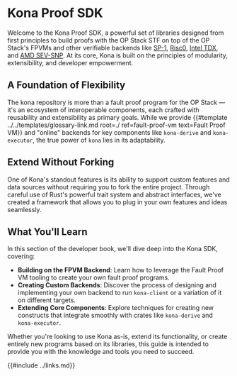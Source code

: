 # Kona Proof SDK

Welcome to the Kona Proof SDK, a powerful set of libraries designed
from first principles to build proofs with the OP Stack STF on top
of the OP Stack's FPVMs and other verifiable backends like [SP-1][sp-1],
[Risc0][rzero], [Intel TDX][tdx], and [AMD SEV-SNP][sev-snp]. At its
core, Kona is built on the principles of modularity, extensibility,
and developer empowerment.

## A Foundation of Flexibility

The kona repository is more than a fault proof program for the OP Stack
— it's an ecosystem of interoperable components, each crafted with
reusability and extensibility as primary goals. While we provide
{{#template ../../templates/glossary-link.md root=./ ref=fault-proof-vm text=Fault Proof VM}} and "online" backends
for key components like `kona-derive` and `kona-executor`, the true
power of `kona` lies in its adaptability.

## Extend Without Forking

One of Kona's standout features is its ability to support custom
features and data sources without requiring you to fork the entire
project. Through careful use of Rust's powerful trait system and
abstract interfaces, we've created a framework that allows you to
plug in your own features and ideas seamlessly.

## What You'll Learn

In this section of the developer book, we'll dive deep into the Kona SDK, covering:
* **Building on the FPVM Backend**: Learn how to leverage the Fault Proof VM tooling to create your own fault proof programs.
* **Creating Custom Backends**: Discover the process of designing and implementing your own backend to run `kona-client` or a variation of it on different targets.
* **Extending Core Components**: Explore techniques for creating new constructs that integrate smoothly with crates like `kona-derive` and `kona-executor`.

Whether you're looking to use Kona as-is, extend its functionality, or create entirely new programs based on its libraries,
this guide is intended to provide you with the knowledge and tools you need to succeed.

[sp-1]: https://github.com/succinctlabs/sp1
[rzero]: https://github.com/risc0/risc0
[tdx]: https://www.intel.com/content/www/us/en/developer/tools/trust-domain-extensions/documentation.html
[sev-snp]: https://www.amd.com/en/developer/sev.html

{{#include ../links.md}}

